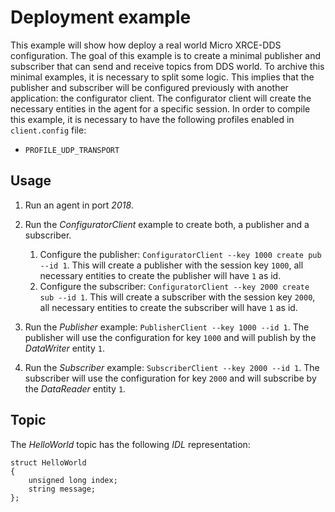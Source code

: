 # Deployment example

This example will show how deploy a real world Micro XRCE-DDS configuration.
The goal of this example is to create a minimal publisher and subscriber that can send and receive topics from DDS world.
To archive this minimal examples, it is necessary to split some logic.
This implies that the publisher and subscriber will be configured previously with another application: the configurator client.
The configurator client will create the necessary entities in the agent for a specific session.
In order to compile this example, it is necessary to have the following profiles enabled in `client.config` file:

- `PROFILE_UDP_TRANSPORT`

## Usage

1. Run an agent in port *2018*.
2. Run the *ConfiguratorClient* example to create both, a publisher and a subscriber.
   1. Configure the publisher: `ConfiguratorClient --key 1000 create pub --id 1`.
      This will create a publisher with the session key `1000`, all necessary entities to create the publisher will have `1` as id.
   2. Configure the subscriber: `ConfiguratorClient --key 2000 create sub --id 1`.
      This will create a subscriber with the session key `2000`, all necessary entities to create the subscriber will have `1` as id.

3. Run the *Publisher* example: `PublisherClient --key 1000 --id 1`.
   The publisher will use the configuration for key `1000` and will publish by the *DataWriter* entity `1`.

4. Run the *Subscriber* example: `SubscriberClient --key 2000 --id 1`.
   The subscriber will use the configuration for key `2000` and will subscribe by the *DataReader* entity `1`.

## Topic

The *HelloWorld* topic has the following *IDL* representation:

```
struct HelloWorld
{
	unsigned long index;
	string message;
};
```

